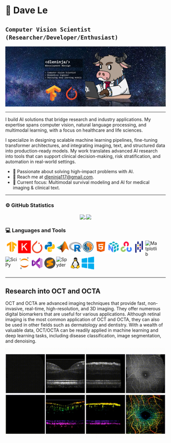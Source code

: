 # 🚀 Dave Le

**`Computer Vision Scientist (Researcher/Developer/Enthusiast)`**
---

<p align="center">
  <img src="assets/images/github_banner_smaller.png" />
</p>

---

I build AI solutions that bridge research and industry applications. My expertise spans computer vision, natural language processing, and multimodal learning, with a focus on healthcare and life sciences.

I specialize in designing scalable machine learning pipelines, fine-tuning transformer architectures, and integrating imaging, text, and structured data into production-ready models. My work translates advanced AI research into tools that can support clinical decision-making, risk stratification, and automation in real-world settings.


- 👋 Passionate about solving high-impact problems with AI.
- 📧 Reach me at dleninja117@gmail.com.
- 🔭 Current focus: Multimodal survival modeling and AI for medical imaging & clinical text.

---
### ⚙️ GitHub Statistics
<p align="center">
<a href="https://github.com/anuraghazra/github-readme-stats">
  <img align="center" src="https://github-readme-stats-sigma-five.vercel.app/api?username=dleninja&show_icons=true&count_private=True&theme=nightowl" />
</a>
<a href="https://github.com/anuraghazra/convoychat">
  <img align="center" src="https://github-readme-stats-sigma-five.vercel.app/api/top-langs/?username=dleninja&langs_count=8&theme=nightowl" />
</a>
</p>

### 💻 Languages and Tools

[<img align="left" alt="TensorFlow" width="40px" src="assets/svg/Machine Learning SVG/icons8-tensorflow.svg"/>](https://www.tensorflow.org/)
[<img align="left" alt="Keras" width="40px" src="assets/svg/Machine Learning SVG/keras-svgrepo-com.svg"/>](https://keras.io/)
[<img align="left" alt="PyTorch" width="40px" src="assets/svg/Machine Learning SVG/pytorch-svgrepo-com.svg"/>](https://pytorch.org/)

[<img align="left" alt="Python" width="40px" src="assets/svg/Programming Languages SVG/icons8-python.svg"/>](https://www.python.org/)
[<img align="left" alt="MATLAB" width="40px" src="assets/svg/Programming Languages SVG/icons8-matlab.svg"/>](https://www.mathworks.com/products/matlab.html)
[<img align="left" alt="R" width="40px" src="assets/svg/Programming Languages SVG/icons8-r-project.svg"/>](https://www.r-project.org/)
[<img align="left" alt="SQL" width="40px" src="assets/svg/Programming Languages SVG/icons8-my-sql.svg"/>](https://www.mysql.com/)
[<img align="left" alt="HTML" width="40px" src="assets/svg/Programming Languages SVG/icons8-html.svg"/>](https://html.spec.whatwg.org/)

[<img align="left" alt="NumPy" width="40px" src="assets/svg/Programming Tools SVG/icons8-numpy.svg"/>](https://numpy.org/)
[<img align="left" alt="OpenCV" width="40px" src="assets/svg/Programming Tools SVG/icons8-opencv.svg"/>](https://opencv.org/)
[<img align="left" alt="Pandas" width="40px" src="assets/svg/Programming Tools SVG/icons8-pandas.svg"/>](https://pandas.pydata.org/)
[<img align="left" alt="Matplotlib" width="40px" src="https://upload.wikimedia.org/wikipedia/commons/8/84/Matplotlib_icon.svg"/>](https://matplotlib.org/)
[<img align="left" alt="SciPy" width="40px" src="https://upload.wikimedia.org/wikipedia/commons/b/b2/SCIPY_2.svg"/>](https://scipy.org/)

[<img align="left" alt="Jupyter" width="40px" src="assets/svg/IDE SVG/icons8-jupyter.svg"/>](https://jupyter.org/)
[<img align="left" alt="Visual Studios" width="40px" src="assets/svg/IDE SVG/icons8-visual-studio.svg"/>](https://visualstudio.microsoft.com/)
[<img align="left" alt="Sublime" width="40px" src="assets/svg/IDE SVG/sublime-text-svgrepo-com.svg"/>](https://www.sublimetext.com/)
[<img align="left" alt="Spyder" width="40px" src="https://upload.wikimedia.org/wikipedia/commons/archive/7/7e/20211122181859%21Spyder_logo.svg"/>](https://www.spyder-ide.org/)

[<img align="left" alt="Linux" width="40px" src="assets/svg/OS SVG/linux-svgrepo-com.svg"/>](https://www.linux.org/)
[<img align="left" alt="Windows" width="40px" src="assets/svg/OS SVG/windows-applications-svgrepo-com.svg"/>](https://www.microsoft.com/en-us/windows)

<br/>
<br/>
<br/>
<br/>
<br/>
<br/>

---

## Research into OCT and OCTA

OCT and OCTA are advanced imaging techniques that provide fast, non-invasive, real-time, high-resolution, and 3D imaging. They offer numerous digital biomarkers that are useful for various applications. Although retinal imaging is the most common application of OCT and OCTA, they can also be used in other fields such as dermatology and dentistry. With a wealth of valuable data, OCT/OCTA can be readily applied in machine learning and deep learning tasks, including disease classification, image segmentation, and denoising.

<p align="center">
  <img src="assets/images/oct_octa.gif" />
</p>
